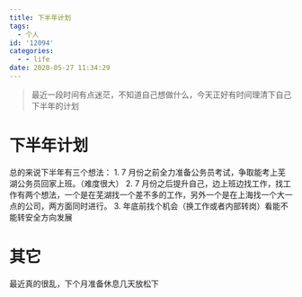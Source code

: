 ```yaml
---
title: 下半年计划
tags:
  - 个人
id: '12094'
categories:
  - - life
date: 2020-05-27 11:34:29
---
```


> 最近一段时间有点迷茫，不知道自己想做什么，今天正好有时间理清下自己下半年的计划

# 下半年计划

总的来说下半年有三个想法： 1. 7 月份之前全力准备公务员考试，争取能考上芜湖公务员回家上班。（难度很大） 2. 7 月份之后提升自己，边上班边找工作，找工作有两个想法，一个是在芜湖找一个差不多的工作，另外一个是在上海找一个大一点的公司，两方面同时进行。 3. 年底前找个机会（换工作或者内部转岗）看能不能转安全方向发展
<!--more-->
# 其它

最近真的很乱，下个月准备休息几天放松下